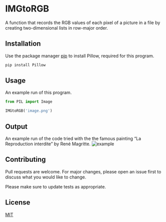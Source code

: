 
# IMGtoRGB
A function that records the RGB values of each pixel of a picture in a file by creating two-dimensional lists in row-major order.

## Installation
Use the package manager [pip](https://pip.pypa.io/en/stable/) to install Pillow, required for this program.

```bash
pip install Pillow
```
## Usage
An example run of this program.
```python
from PIL import Image

IMGtoRGB('image.png')
```
## Output
An example run of the code tried with the the famous painting “La Reproduction interdite” by René Magritte.
![example](https://user-images.githubusercontent.com/37070272/212308534-cfb00a62-90c5-424d-946f-798b02bac994.PNG)

## Contributing

Pull requests are welcome. For major changes, please open an issue first
to discuss what you would like to change.

Please make sure to update tests as appropriate.

## License

[MIT](https://choosealicense.com/licenses/mit/)

